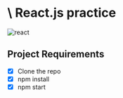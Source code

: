
# \ React.js practice

![react](https://user-images.githubusercontent.com/25851867/44185174-656fb580-a0d8-11e8-972f-79d40648eb7b.jpg)


## Project Requirements

* [x] Clone the repo
* [x] npm install
* [x] npm start
